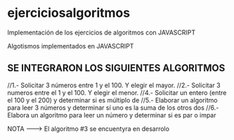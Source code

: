 # ejerciciosalgoritmos
Implementación de los ejercicios de algoritmos con JAVASCRIPT 

Algotismos implementados en JAVASCRIPT

## SE INTEGRARON LOS SIGUIENTES ALGORITMOS

//1.- Solicitar 3 números entre 1 y el 100. Y elegir el mayor.
//2.- Solicitar 3 numeros entre el 1 y el 100. Y elegir el menor.
//4.- Solicitar un entero (entre el 100 y el 200) y determinar si es múltiplo de
//5.- Elaborar un algoritmo para leer 3 números y determinar sí uno es la suma de los otros dos
//6.- Elabora un algoritmo para leer un número y determinar si es par o impar
 
NOTA ---> El algoritmo #3 se encuentyra en desarrolo

